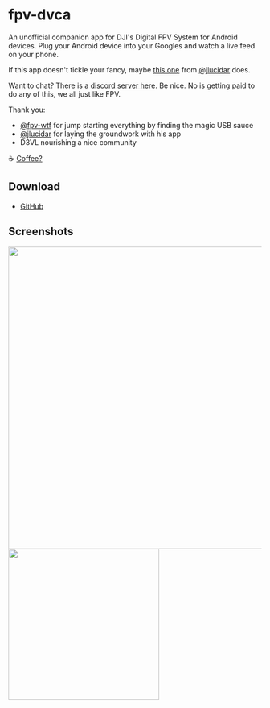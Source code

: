 # fpv-dvca
An unofficial companion app for DJI's Digital FPV System for Android devices.
Plug your Android device into your Googles and watch a live feed on your phone.

If this app doesn't tickle your fancy, maybe [this one](https://github.com/fpvout/DigiView-Android) from [@jlucidar](https://github.com/jlucidar) does.

Want to chat? There is a [discord server here](https://discord.gg/q5gHFXAs9e).
Be nice. No is getting paid to do any of this, we all just like FPV.

Thank you:
* [@fpv-wtf](https://github.com/fpv-wtf) for jump starting everything by finding the magic USB sauce
* [@jlucidar](https://github.com/jlucidar) for laying the groundwork with his app
* D3VL nourishing a nice community

☕ [Coffee?](https://www.buymeacoffee.com/tydarken)

## Download
* [GitHub](https://github.com/d4rken/fpv-dvca/releases/latest)

## Screenshots
<img src="https://raw.githubusercontent.com/d4rken/fpv-dvca/main/.media/screenshot-land.png" width="600"><img src="https://raw.githubusercontent.com/d4rken/fpv-dvca/main/.media/screenshoto-port.png" width="300">
